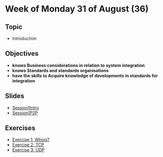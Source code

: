 # Week of Monday 31 of August (36)

## Topic

- Introduction

## Objectives

- **knows Business considerations in relation to system integration**
- **knows Standards and standards organisations**
- **have the skills to Acquire knowledge of developments in standards for integration**

## Slides

- [Session1Intro](https://datsoftlyngby.github.io/soft2020fall/resources/2e9c05ee-Session1Intro.pdf)
- [Session1P2P](https://datsoftlyngby.github.io/soft2020fall/resources/6aa27dea-Session1P2P.pdf)

## Exercises

- [Exercise 1: Whois?](https://datsoftlyngby.github.io/soft2020fall/resources/0f8e7b40-P1-WhoisClient.html)
- [Exercise 2: TCP](https://datsoftlyngby.github.io/soft2020fall/resources/281a1ac6-P2-TCP.html)
- [Exercise 3: UDP](https://datsoftlyngby.github.io/soft2020fall/resources/7034aa00-P3-UDP.html)
